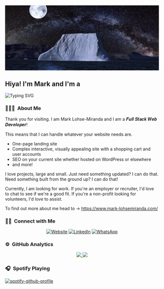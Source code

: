 ![](https://github.com/Mark-LohseMiranda/Mark-LohseMiranda/blob/main/banner.png)

<h2>Hiya! I'm Mark and I'm a </h2> 
<p align="left"><img src="https://readme-typing-svg.demolab.com?font=Fira+Code&size=20&pause=300&center=false&vCenter=true&width=300&height=50&lines=Full+Stack+Web+Developer;Parent;Lover+of+Nature;Philomath" alt="Typing SVG" /></p>

### 👨🏻‍💻 &nbsp;About Me

Thank you for visiting. I am Mark Lohse-Miranda and I am a 𝑭𝒖𝒍𝒍 𝑺𝒕𝒂𝒄𝒌 𝑾𝒆𝒃 𝑫𝒆𝒗𝒆𝒍𝒐𝒑𝒆𝒓!

This means that I can handle whatever your website needs are. 
<ul>
<li>One-page landing site
</li>
<li>Complex interactive, visually appealing site with a shopping cart and user accounts
</li>
<li>SEO on your current site whether hosted on WordPress or elsewhere
</li>
<li>and more!
</li>
</ul>

I love projects, large and small. Just need something updated? I can do that. Need something built from the ground up? I can do that!

Currently, I am looking for work. If you're an employer or recruiter, I'd love to chat to see if we're a good fit. If you're a non-profit looking for volunteers, I'd love to assist.

To find out more about me head to -> https://www.mark-lohsemiranda.com/

### 🤝🏻 &nbsp;Connect with Me

<p align="center">
<a href="https://www.mark-lohsemiranda.com/"><img alt="Website" src="https://img.shields.io/badge/website-mark--lohsemiranda.com-green"></a>
<a href="https://www.linkedin.com/in/mark-lohse-miranda/"><img alt="LinkedIn" src="https://img.shields.io/badge/linkedin-mark--lohse--miranda-blue"></a>
<a href="https://wa.link/ypq77n"><img alt="WhatsApp" src="https://img.shields.io/badge/WhatsApp-Chat-red"></a>
</p>

### ⚙️ &nbsp;GitHub Analytics

<p align="center">
<a href="https://github.com/Mark-LohseMiranda">
  <img height="180em" src="https://github-readme-stats-eight-theta.vercel.app/api?username=Mark-LohseMiranda&show_icons=true&theme=buefy&include_all_commits=true&count_private=true"/>
  <img height="180em" src="https://github-readme-stats-eight-theta.vercel.app/api/top-langs/?username=Mark-LohseMiranda&layout=compact&langs_count=8&theme=buefy"/>
</a>
</p>

### 🎧 &nbsp;Spotify Playing 

[![spotify-github-profile](https://spotify-github-profile.vercel.app/api/view?uid=xppgl1kwb1kvt628i1jusj7vb&cover_image=true&theme=natemoo-re&show_offline=true&background_color=121212&interchange=false&bar_color=53b14f&bar_color_cover=true)](https://github.com/kittinan/spotify-github-profile)
